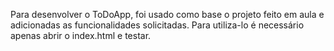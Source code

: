 Para desenvolver o ToDoApp, foi usado como base o projeto feito em aula e adicionadas as funcionalidades solicitadas.
Para utiliza-lo é necessário apenas abrir o index.html e testar.
